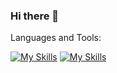 ### Hi there 👋


Languages and Tools:

[![My Skills](https://skillicons.dev/icons?i=js,ts,html,css,nodejs,figma&theme=dark)](https://skillicons.dev)
[![My Skills](https://skillicons.dev/icons?i=react,vue)](https://skillicons.dev)

